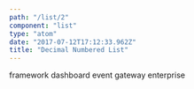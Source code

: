 ```yaml
---
path: "/list/2"
component: "list"
type: "atom"
date: "2017-07-12T17:12:33.962Z"
title: "Decimal Numbered List"
---
```

<List>
  <ListItem m={2} styleType="decimal">framework</ListItem>
  <ListItem m={2} styleType="decimal">dashboard</ListItem>
  <ListItem m={2} styleType="decimal">event gateway</ListItem>
  <ListItem m={2} styleType="decimal">enterprise</ListItem>
</List>